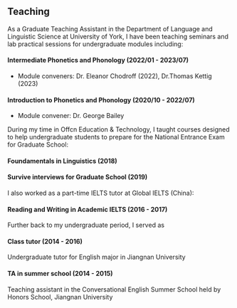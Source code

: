 ## Teaching

As a Graduate Teaching Assistant in the Department of Language and Linguistic Science at University of York, I have been teaching seminars and lab practical sessions for undergraduate modules including:

#### Intermediate Phonetics and Phonology (2022/01 - 2023/07)
  - Module conveners: Dr. Eleanor Chodroff (2022), Dr.Thomas Kettig (2023)

#### Introduction to Phonetics and Phonology (2020/10 - 2022/07)
  - Module convener: Dr. George Bailey

During my time in Offcn Education & Technology, I taught courses designed to help undergraduate students to prepare for the National Entrance Exam for Graduate School:

#### Foundamentals in Linguistics (2018)
#### Survive interviews for Graduate School (2019)

I also worked as a part-time IELTS tutor at Global IELTS (China):

#### Reading and Writing in Academic IELTS (2016 - 2017)

Further back to my undergraduate period, I served as 

#### Class tutor (2014 - 2016)
Undergraduate tutor for English major in Jiangnan University

#### TA in summer school (2014 - 2015)
Teaching assistant in the Conversational English Summer School held by Honors School, Jiangnan University





